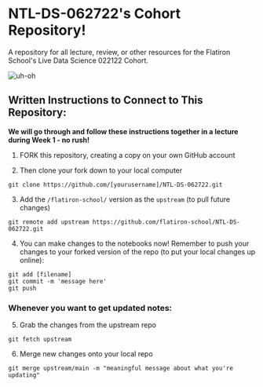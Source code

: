 # NTL-DS-062722's Cohort Repository!

A repository for all lecture, review, or other resources for the Flatiron School's Live Data Science 022122 Cohort.

![uh-oh](https://media.giphy.com/media/z1AIjbEJfX0mDJ9YLp/giphy.gif)

## Written Instructions to Connect to This Repository:

**We will go through and follow these instructions together in a lecture during Week 1 - no rush!** 

1. FORK this repository, creating a copy on your own GitHub account

2. Then clone your fork down to your local computer
```
git clone https://github.com/[yourusername]/NTL-DS-062722.git
```

3. Add the `/flatiron-school/` version as the `upstream` (to pull future changes)
```
git remote add upstream https://github.com/flatiron-school/NTL-DS-062722.git
```

4. You can make changes to the notebooks now! Remember to push your changes to your forked version of the repo (to put your local changes up online):
```
git add [filename]
git commit -m 'message here'
git push
```

### Whenever you want to get updated notes:

5. Grab the changes from the upstream repo
```
git fetch upstream
```

6. Merge new changes onto your local repo
```
git merge upstream/main -m "meaningful message about what you're updating"
```
